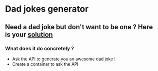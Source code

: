 <h1>Dad jokes generator</h1>
<h2>Need a dad joke but don't want to be one ? Here is your <u>solution</u></h2>

<h3>What does it do concretely ?</h3>
<ul>
    <li>Ask the API to generate you an awesome dad joke !</li>
    <li>Create a container to ask the API</li>
</ul>
